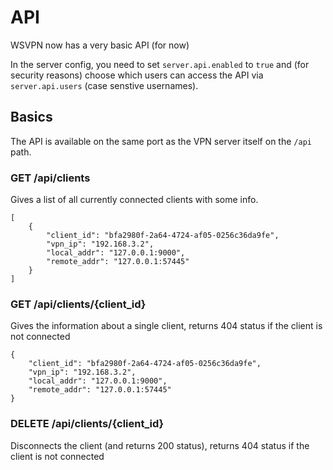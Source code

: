 # API

WSVPN now has a very basic API (for now)

In the server config, you need to set `server.api.enabled` to `true` and (for security reasons) choose which users can access the API via `server.api.users` (case senstive usernames).

## Basics

The API is available on the same port as the VPN server itself on the `/api` path.

### GET /api/clients

Gives a list of all currently connected clients with some info.

```
[
    {
        "client_id": "bfa2980f-2a64-4724-af05-0256c36da9fe",
        "vpn_ip": "192.168.3.2",
        "local_addr": "127.0.0.1:9000",
        "remote_addr": "127.0.0.1:57445"
    }
]
```

### GET /api/clients/{client_id}

Gives the information about a single client, returns 404 status if the client is not connected

```
{
    "client_id": "bfa2980f-2a64-4724-af05-0256c36da9fe",
    "vpn_ip": "192.168.3.2",
    "local_addr": "127.0.0.1:9000",
    "remote_addr": "127.0.0.1:57445"
}
```

### DELETE /api/clients/{client_id}

Disconnects the client (and returns 200 status), returns 404 status if the client is not connected
